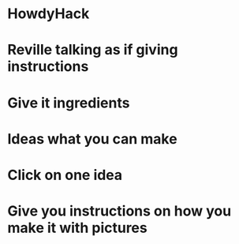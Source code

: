 # HowdyHack

# Reville talking as if giving instructions 
# Give it ingredients
# Ideas what you can make 
# Click on one idea 
# Give you instructions on how you make it with pictures 